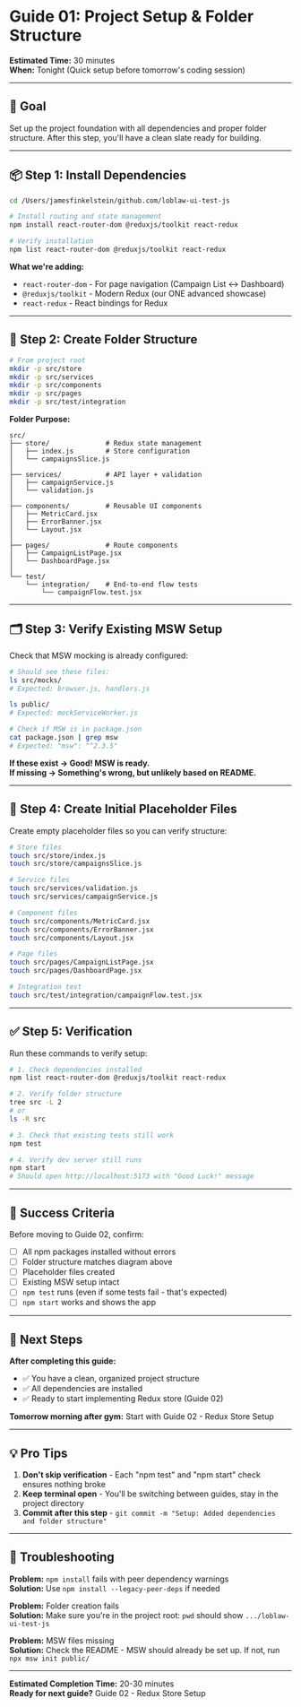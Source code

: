 # Guide 01: Project Setup & Folder Structure

**Estimated Time:** 30 minutes  
**When:** Tonight (Quick setup before tomorrow's coding session)

---

## 🎯 Goal

Set up the project foundation with all dependencies and proper folder structure. After this step, you'll have a clean slate ready for building.

---

## 📦 Step 1: Install Dependencies

```bash
cd /Users/jamesfinkelstein/github.com/loblaw-ui-test-js

# Install routing and state management
npm install react-router-dom @reduxjs/toolkit react-redux

# Verify installation
npm list react-router-dom @reduxjs/toolkit react-redux
```

**What we're adding:**
- `react-router-dom` - For page navigation (Campaign List ↔ Dashboard)
- `@reduxjs/toolkit` - Modern Redux (our ONE advanced showcase)
- `react-redux` - React bindings for Redux

---

## 📁 Step 2: Create Folder Structure

```bash
# From project root
mkdir -p src/store
mkdir -p src/services
mkdir -p src/components
mkdir -p src/pages
mkdir -p src/test/integration
```

**Folder Purpose:**
```
src/
├── store/              # Redux state management
│   ├── index.js        # Store configuration
│   └── campaignsSlice.js
│
├── services/           # API layer + validation
│   ├── campaignService.js
│   └── validation.js
│
├── components/         # Reusable UI components
│   ├── MetricCard.jsx
│   ├── ErrorBanner.jsx
│   └── Layout.jsx
│
├── pages/              # Route components
│   ├── CampaignListPage.jsx
│   └── DashboardPage.jsx
│
└── test/
    └── integration/    # End-to-end flow tests
        └── campaignFlow.test.jsx
```

---

## 🗂️ Step 3: Verify Existing MSW Setup

Check that MSW mocking is already configured:

```bash
# Should see these files:
ls src/mocks/
# Expected: browser.js, handlers.js

ls public/
# Expected: mockServiceWorker.js

# Check if MSW is in package.json
cat package.json | grep msw
# Expected: "msw": "^2.3.5"
```

**If these exist → Good! MSW is ready.**  
**If missing → Something's wrong, but unlikely based on README.**

---

## 📝 Step 4: Create Initial Placeholder Files

Create empty placeholder files so you can verify structure:

```bash
# Store files
touch src/store/index.js
touch src/store/campaignsSlice.js

# Service files
touch src/services/validation.js
touch src/services/campaignService.js

# Component files
touch src/components/MetricCard.jsx
touch src/components/ErrorBanner.jsx
touch src/components/Layout.jsx

# Page files
touch src/pages/CampaignListPage.jsx
touch src/pages/DashboardPage.jsx

# Integration test
touch src/test/integration/campaignFlow.test.jsx
```

---

## ✅ Step 5: Verification

Run these commands to verify setup:

```bash
# 1. Check dependencies installed
npm list react-router-dom @reduxjs/toolkit react-redux

# 2. Verify folder structure
tree src -L 2
# or
ls -R src

# 3. Check that existing tests still work
npm test

# 4. Verify dev server still runs
npm start
# Should open http://localhost:5173 with "Good Luck!" message
```

---

## 🎯 Success Criteria

Before moving to Guide 02, confirm:

- [ ] All npm packages installed without errors
- [ ] Folder structure matches diagram above
- [ ] Placeholder files created
- [ ] Existing MSW setup intact
- [ ] `npm test` runs (even if some tests fail - that's expected)
- [ ] `npm start` works and shows the app

---

## 🚀 Next Steps

**After completing this guide:**
- ✅ You have a clean, organized project structure
- ✅ All dependencies are installed
- ✅ Ready to start implementing Redux store (Guide 02)

**Tomorrow morning after gym:** Start with Guide 02 - Redux Store Setup

---

## 💡 Pro Tips

1. **Don't skip verification** - Each "npm test" and "npm start" check ensures nothing broke
2. **Keep terminal open** - You'll be switching between guides, stay in the project directory
3. **Commit after this step** - `git commit -m "Setup: Added dependencies and folder structure"`

---

## 🐛 Troubleshooting

**Problem:** `npm install` fails with peer dependency warnings  
**Solution:** Use `npm install --legacy-peer-deps` if needed

**Problem:** Folder creation fails  
**Solution:** Make sure you're in the project root: `pwd` should show `.../loblaw-ui-test-js`

**Problem:** MSW files missing  
**Solution:** Check the README - MSW should already be set up. If not, run `npx msw init public/`

---

**Estimated Completion Time:** 20-30 minutes  
**Ready for next guide?** Guide 02 - Redux Store Setup

